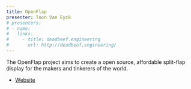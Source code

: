 ```yaml
---
title: OpenFlap
presenter: Toon Van Eyck
# presenters:
# - name:
#   links:
#     - title: deadbeef.engineering
#       url: http://deadbeef.engineering/
---
```


The OpenFlap project aims to create a open source, affordable split-flap display for the makers and tinkerers of the world.

-   [Website](http://deadbeef.engineering/)
